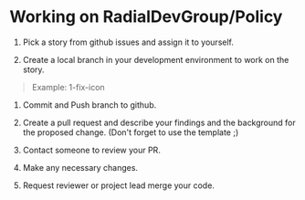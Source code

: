 # Working on RadialDevGroup/Policy

1. Pick a story from github issues and assign it to yourself.

1. Create a local branch in your development environment to work on the story.

  > Example: 1-fix-icon

1. Commit and Push branch to github.

1. Create a pull request and describe your findings and the background for the proposed change. (Don't forget to use the template ;)

1. Contact someone to review your PR.

1. Make any necessary changes.

1. Request reviewer or project lead merge your code.
